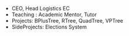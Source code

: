 - CEO, Head Logistics EC
- Teaching : Academic Mentor, Tutor
- Projects: BPlusTree, RTree, QuadTree, VPTree
- SideProjects: Elections System
